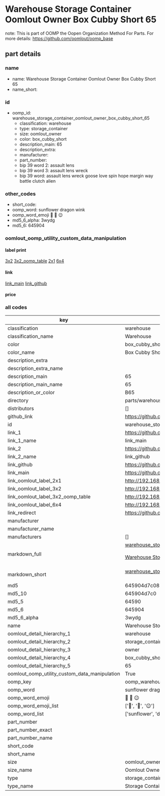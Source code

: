 # Warehouse Storage Container Oomlout Owner Box Cubby Short 65  

note: This is part of OOMP the Oopen Organization Method For Parts. For more details: https://github.com/oomlout/oomp_base

##  part details
  







### name
* name: Warehouse Storage Container Oomlout Owner Box Cubby Short 65
* name_short: 
### id
* oomp_id: warehouse_storage_container_oomlout_owner_box_cubby_short_65
  * classification: warehouse
  * type: storage_container
  * size: oomlout_owner
  * color: box_cubby_short
  * description_main: 65
  * description_extra: 
  * manufacturer: 
  * part_number: 
  * bip 39 word 2: assault lens
  * bip 39 word 3: assault lens wreck
  * bip 39 word: assault lens wreck goose love spin hope margin way battle clutch alien

### other_codes
* short_code: 
* oomp_word: sunflower dragon wink
* oomp_word_emoji :sunflower: :dragon: :wink:
* md5_6_alpha: 3wydg
* md5_6: 645904






### oomlout_oomp_utility_custom_data_manipulation
#### label print
[3x2](http://192.168.1.245:1112/?label=oomp%203wydg)
[3x2_oomp_table](http://192.168.1.108:1112/?label=oomp%203wydg)
[2x1](http://192.168.1.242:1112/?label=oomp%203wydg)
[6x4](http://192.168.1.55:1112/?label=oomp%203wydg)    

#### link

[link_main](https://github.com/oomlout/oomlout_oomp_version_1_messy/tree/main/parts/warehouse_storage_container_oomlout_owner_box_cubby_short_65) [link_github](https://github.com/oomlout/oomlout_oomp_version_1_messy/tree/main/parts/warehouse_storage_container_oomlout_owner_box_cubby_short_65)                             

#### price







### all codes 
| key | value |  
| --- | --- |  
| classification | warehouse |  
| classification_name | Warehouse |  
| color | box_cubby_short |  
| color_name | Box Cubby Short |  
| description_extra |  |  
| description_extra_name |  |  
| description_main | 65 |  
| description_main_name | 65 |  
| description_or_color | B65 |  
| directory | parts/warehouse_storage_container_oomlout_owner_box_cubby_short_65 |  
| distributors | [] |  
| github_link | https://github.com/oomlout/oomlout_oomp_part_src/tree/main/parts/warehouse_storage_container_oomlout_owner_box_cubby_short_65 |  
| id | warehouse_storage_container_oomlout_owner_box_cubby_short_65 |  
| link_1 | https://github.com/oomlout/oomlout_oomp_version_1_messy/tree/main/parts/warehouse_storage_container_oomlout_owner_box_cubby_short_65 |  
| link_1_name | link_main |  
| link_2 | https://github.com/oomlout/oomlout_oomp_version_1_messy/tree/main/parts/warehouse_storage_container_oomlout_owner_box_cubby_short_65 |  
| link_2_name | link_github |  
| link_github | https://github.com/oomlout/oomlout_oomp_version_1_messy/tree/main/parts/warehouse_storage_container_oomlout_owner_box_cubby_short_65 |  
| link_main | https://github.com/oomlout/oomlout_oomp_version_1_messy/tree/main/parts/warehouse_storage_container_oomlout_owner_box_cubby_short_65 |  
| link_oomlout_label_2x1 | http://192.168.1.242:1112/?label=oomp%203wydg |  
| link_oomlout_label_3x2 | http://192.168.1.245:1112/?label=oomp%203wydg |  
| link_oomlout_label_3x2_oomp_table | http://192.168.1.108:1112/?label=oomp%203wydg |  
| link_oomlout_label_6x4 | http://192.168.1.55:1112/?label=oomp%203wydg |  
| link_redirect | https://github.com/oomlout/oomlout_oomp_version_1_messy/tree/main/parts/warehouse_storage_container_oomlout_owner_box_cubby_short_65 |  
| manufacturer |  |  
| manufacturer_name |  |  
| manufacturers | [] |  
| markdown_full | [warehouse_storage_container_oomlout_owner_box_cubby_short_65](none)<br>[](none)<br>[Warehouse Storage Container Oomlout Owner Box Cubby Short 65](none)<br><br> |  
| markdown_short | [warehouse_storage_container_oomlout_owner_box_cubby_short_65](none)<br><br> |  
| md5 | 645904d7c087edaf47c23649fc60086c |  
| md5_10 | 645904d7c0 |  
| md5_5 | 64590 |  
| md5_6 | 645904 |  
| md5_6_alpha | 3wydg |  
| name | Warehouse Storage Container Oomlout Owner Box Cubby Short 65 |  
| oomlout_detail_hierarchy_1 | warehouse |  
| oomlout_detail_hierarchy_2 | storage_container |  
| oomlout_detail_hierarchy_3 | owner |  
| oomlout_detail_hierarchy_4 | box_cubby_short |  
| oomlout_detail_hierarchy_5 | 65 |  
| oomlout_oomp_utility_custom_data_manipulation | True |  
| oomp_key | oomp_warehouse_storage_container_oomlout_owner_box_cubby_short_65 |  
| oomp_word | sunflower dragon wink |  
| oomp_word_emoji | :sunflower: :dragon: :wink: |  
| oomp_word_emoji_list | [':sunflower:', ':dragon:', ':wink:'] |  
| oomp_word_list | ['sunflower', 'dragon', 'wink'] |  
| part_number |  |  
| part_number_exact |  |  
| part_number_name |  |  
| short_code |  |  
| short_name |  |  
| size | oomlout_owner |  
| size_name | Oomlout Owner |  
| type | storage_container |  
| type_name | Storage Container |  
